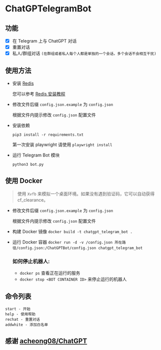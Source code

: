 # ChatGPTelegramBot


## 功能

- [x] 在 Telegram 上与 ChatGPT 对话
- [x] 重置对话
- [x] 私人/群组对话 `(在群组或者私人每个人都是单独的一个会话，多个会话不会相互干扰)`

## 使用方法

- 安装 [Redis](https://redis.io/)

  您可以参考 [Redis 安装教程](https://www.google.com/search?q=Redis%E5%AE%89%E8%A3%85%E6%95%99%E7%A8%8B)

- 修改文件后缀 `config.json.example` 为 `config.json`

  根据文件内提示修改 `config.json` 配置文件

- 安装依赖
  ```
  pip3 install -r requirements.txt
  ```
  
  第一次安装 playwright 请使用 `playwright install`

- 运行 Telegram Bot 模块
  
  ```
  python3 bot.py
  ```

## 使用 Docker

> 使用 `Xvfb` 来模拟一个桌面环境。如果没有遇到验证码，它可以自动获得 cf_clearance。 

- 修改文件后缀 `config.json.example` 为 `config.json`

  根据文件内提示修改 `config.json` 配置文件

- 构建 Docker 镜像 `docker build -t chatgpt_telegram_bot .`

- 运行 Docker 容器  `docker run -d -v /config.json 所在路径/config.json:/ChatGPTBot/config.json chatgpt_telegram_bot`

   ### 如何停止机器人:

   * `docker ps` 查看正在运行的服务
   * `docker stop <BOT CONTAINER ID>` 来停止运行的机器人

## 命令列表

```
start - 开始
help - 使用帮助
rechat - 重置对话
addwhite - 添加白名单
```

## 感谢 [acheong08/ChatGPT](https://github.com/acheong08/ChatGPT)

